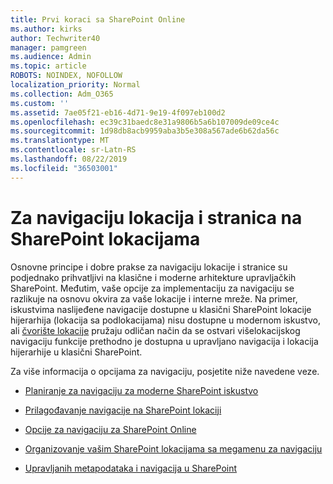 ```yaml
---
title: Prvi koraci sa SharePoint Online
ms.author: kirks
author: Techwriter40
manager: pamgreen
ms.audience: Admin
ms.topic: article
ROBOTS: NOINDEX, NOFOLLOW
localization_priority: Normal
ms.collection: Adm_O365
ms.custom: ''
ms.assetid: 7ae05f21-eb16-4d71-9e19-4f097eb100d2
ms.openlocfilehash: ec39c31baedc8e31a9806b5a6b107009de09ce4c
ms.sourcegitcommit: 1d98db8acb9959aba3b5e308a567ade6b62da56c
ms.translationtype: MT
ms.contentlocale: sr-Latn-RS
ms.lasthandoff: 08/22/2019
ms.locfileid: "36503001"
---
```

# <a name="site-and-page-navigation-in-sharepoint-sites"></a>Za navigaciju lokacija i stranica na SharePoint lokacijama

Osnovne principe i dobre prakse za navigaciju lokacije i stranice su podjednako prihvatljivi na klasične i moderne arhitekture upravljačkih SharePoint. Međutim, vaše opcije za implementaciju za navigaciju se razlikuje na osnovu okvira za vaše lokacije i interne mreže. Na primer, iskustvima naslijeđene navigacije dostupne u klasični SharePoint lokacije hijerarhija (lokacija sa podlokacijama) nisu dostupne u modernom iskustvo, ali [čvorište lokacije](https://support.office.com/article/fe26ae84-14b7-45b6-a6d1-948b3966427f) pružaju odličan način da se ostvari višelokacijskog navigaciju funkcije prethodno je dostupna u upravljano navigacija i lokacija hijerarhije u klasični SharePoint.

 Za više informacija o opcijama za navigaciju, posjetite niže navedene veze.

 - [Planiranje za navigaciju za moderne SharePoint iskustvo](https://docs.microsoft.com/sharepoint/plan-navigation-modern-experience)

- [Prilagođavanje navigacije na SharePoint lokaciji](https://support.office.com/article/customize-the-navigation-on-your-sharepoint-site-3cd61ae7-a9ed-4e1e-bf6d-4655f0bf25ca)

- [Opcije za navigaciju za SharePoint Online](https://docs.microsoft.com/office365/enterprise/navigation-options-for-sharepoint-online)
 
- [Organizovanje vašim SharePoint lokacijama sa megamenu za navigaciju](https://techcommunity.microsoft.com/t5/Microsoft-SharePoint-Blog/Organize-your-SharePoint-sites-with-megamenu-navigation-and-new/ba-p/328068)

- [Upravljanih metapodataka i navigacija u SharePoint](https://docs.microsoft.com/sharepoint/dev/general-development/managed-metadata-and-navigation-in-sharepoint)


